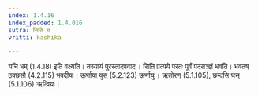 ```yaml
---
index: 1.4.16
index_padded: 1.4.016
sutra: सिति च
vritti: kashika

---
```

यचि भम् (1.4.18) इति वक्ष्यति। तस्यायं पुरस्तादपवादः। सिति प्रत्यये परतः पूर्वं पदसञ्ज्ञं भवति। भवतष् ठक्छसौ (4.2.115) भवदीयः। ऊर्णाया युस् (5.2.123) ऊर्णायुः। ऋतोरण् (5.1.105), छन्दसि घस् (5.1.106) ऋत्वियः।